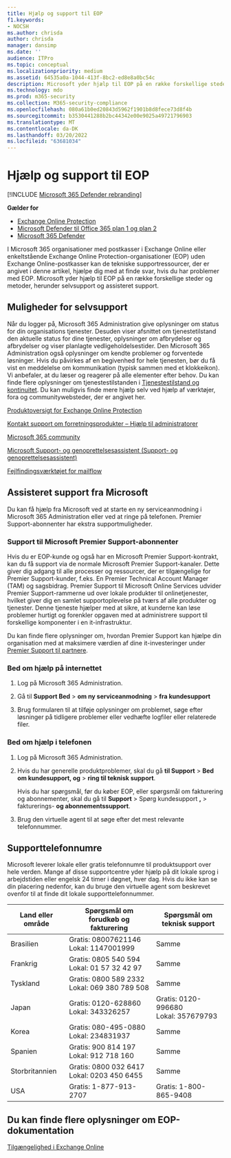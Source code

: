 ```yaml
---
title: Hjælp og support til EOP
f1.keywords:
- NOCSH
ms.author: chrisda
author: chrisda
manager: dansimp
ms.date: ''
audience: ITPro
ms.topic: conceptual
ms.localizationpriority: medium
ms.assetid: 64535a0a-1044-413f-8bc2-ed8e8a0bc54c
description: Microsoft yder hjælp til EOP på en række forskellige steder og metoder, herunder selvsupport og assisteret support.
ms.technology: mdo
ms.prod: m365-security
ms.collection: M365-security-compliance
ms.openlocfilehash: 080a61b0ed20843d5962f1901b8d8fece73d8f4b
ms.sourcegitcommit: b3530441288b2bc44342e00e9025a49721796903
ms.translationtype: MT
ms.contentlocale: da-DK
ms.lasthandoff: 03/20/2022
ms.locfileid: "63681034"
---
```

# <a name="help-and-support-for-eop"></a>Hjælp og support til EOP

[!INCLUDE [Microsoft 365 Defender rebranding](../includes/microsoft-defender-for-office.md)]

**Gælder for**
- [Exchange Online Protection](exchange-online-protection-overview.md)
- [Microsoft Defender til Office 365 plan 1 og plan 2](defender-for-office-365.md)
- [Microsoft 365 Defender](../defender/microsoft-365-defender.md)

I Microsoft 365 organisationer med postkasser i Exchange Online eller enkeltstående Exchange Online Protection-organisationer (EOP) uden Exchange Online-postkasser kan de tekniske supportressourcer, der er angivet i denne artikel, hjælpe dig med at finde svar, hvis du har problemer med EOP. Microsoft yder hjælp til EOP på en række forskellige steder og metoder, herunder selvsupport og assisteret support.

## <a name="self-support-options"></a>Muligheder for selvsupport

Når du logger på, Microsoft 365 Administration give oplysninger om status for din organisations tjenester. Desuden viser afsnittet om tjenestetilstand den aktuelle status for dine tjenester, oplysninger om afbrydelser og afbrydelser og viser planlagte vedligeholdelsestider. Den Microsoft 365 Administration også oplysninger om kendte problemer og forventede løsninger. Hvis du påvirkes af en begivenhed for hele tjenesten, bør du få vist en meddelelse om kommunikation (typisk sammen med et klokkeikon). Vi anbefaler, at du læser og reagerer på alle elementer efter behov. Du kan finde flere oplysninger om tjenestestilstanden i [Tjenestestilstand og kontinuitet](/office365/servicedescriptions/office-365-platform-service-description/service-health-and-continuity). Du kan muligvis finde mere hjælp selv ved hjælp af værktøjer, fora og communitywebsteder, der er angivet her.

[Produktoversigt for Exchange Online Protection](https://products.office.com/exchange/exchange-email-security-spam-protection)

[Kontakt support om forretningsprodukter – Hjælp til administratorer](../../admin/get-help-support.md)

[Microsoft 365 community](https://techcommunity.microsoft.com/t5/Office-365/ct-p/Office365)

[Microsoft Support- og genoprettelsesassistent (Support- og genoprettelsesassistent)](https://support.microsoft.com/office/e90bb691-c2a7-4697-a94f-88836856c72f)

[Fejlfindingsværktøjet for mailflow](https://aka.ms/FixEmail)

## <a name="assisted-support-from-microsoft"></a>Assisteret support fra Microsoft

Du kan få hjælp fra Microsoft ved at starte en ny serviceanmodning i Microsoft 365 Administration eller ved at ringe på telefonen. Premier Support-abonnenter har ekstra supportmuligheder.

### <a name="support-for-microsoft-premier-support-subscribers"></a>Support til Microsoft Premier Support-abonnenter

Hvis du er EOP-kunde og også har en Microsoft Premier Support-kontrakt, kan du få support via de normale Microsoft Premier Support-kanaler. Dette giver dig adgang til alle processer og ressourcer, der er tilgængelige for Premier Support-kunder, f.eks. En Premier Technical Account Manager (TAM) og sagsbidrag. Premier Support til Microsoft Online Services udvider Premier Support-rammerne ud over lokale produkter til onlinetjenester, hvilket giver dig en samlet supportoplevelse på tværs af alle produkter og tjenester. Denne tjeneste hjælper med at sikre, at kunderne kan løse problemer hurtigt og forenkler opgaven med at administrere support til forskellige komponenter i en it-infrastruktur.

Du kan finde flere oplysninger om, hvordan Premier Support kan hjælpe din organisation med at maksimere værdien af dine it-investeringer under [Premier Support til partnere](https://partner.microsoft.com/support/microsoft-services-premier-support).

### <a name="ask-for-help-on-the-web"></a>Bed om hjælp på internettet

1. Log på Microsoft 365 Administration.

2. Gå til **Support Bed** \> **om ny serviceanmodning** \> **fra kundesupport**

3. Brug formularen til at tilføje oplysninger om problemet, søge efter løsninger på tidligere problemer eller vedhæfte logfiler eller relaterede filer.

### <a name="ask-for-help-on-the-telephone"></a>Bed om hjælp i telefonen

1. Log på Microsoft 365 Administration.

2. Hvis du har generelle produktproblemer, skal du gå **til Support** \> **Bed om kundesupport, og** \> **ring til teknisk support**.

   Hvis du har spørgsmål, før du køber EOP, eller spørgsmål om fakturering og abonnementer, skal du gå til **Support** \> Spørg kundesupport **,** \> fakturerings- **og abonnementssupport**.

3. Brug den virtuelle agent til at søge efter det mest relevante telefonnummer.

## <a name="support-telephone-numbers"></a>Supporttelefonnumre

Microsoft leverer lokale eller gratis telefonnumre til produktsupport over hele verden. Mange af disse supportcentre yder hjælp på dit lokale sprog i arbejdstiden eller engelsk 24 timer i døgnet, hver dag. Hvis du ikke kan se din placering nedenfor, kan du bruge den virtuelle agent som beskrevet ovenfor til at finde dit lokale supporttelefonnummer.

|Land eller område|Spørgsmål om forudkøb og fakturering|Spørgsmål om teknisk support|
|---|---|---|
|Brasilien|Gratis: 08007621146 <br> Lokal: 1147001999|Samme|
|Frankrig|Gratis: 0805 540 594 <br> Lokal: 01 57 32 42 97|Samme|
|Tyskland|Gratis: 0800 589 2332 <br>  Lokal: 069 380 789 508|Samme|
|Japan|Gratis: 0120-628860 <br> Lokal: 343326257|Gratis: 0120-996680 <br> Lokal: 357679793|
|Korea|Gratis: 080-495-0880 <br> Lokal: 234831937|Samme|
|Spanien|Gratis: 900 814 197 <br> Lokal: 912 718 160|Samme|
|Storbritannien|Gratis: 0800 032 6417 <br> Lokal: 0203 450 6455|Samme|
|USA|Gratis: 1-877-913-2707|Gratis: 1-800-865-9408|

## <a name="for-more-information-about-eop-documentation"></a>Du kan finde flere oplysninger om EOP-dokumentation

[Tilgængelighed i Exchange Online](/Exchange/accessibility/accessibility)